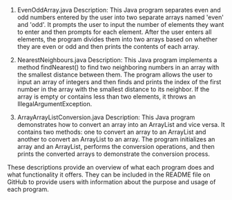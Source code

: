1. EvenOddArray.java
Description:
This Java program separates even and odd numbers entered by the user into two separate arrays named 'even' and 'odd'. It prompts the user to input the number of elements they want to enter and then prompts for each element. After the user enters all elements, the program divides them into two arrays based on whether they are even or odd and then prints the contents of each array.

2. NearestNeighbours.java
Description:
This Java program implements a method findNearest() to find two neighboring numbers in an array with the smallest distance between them. The program allows the user to input an array of integers and then finds and prints the index of the first number in the array with the smallest distance to its neighbor. If the array is empty or contains less than two elements, it throws an IllegalArgumentException.

3. ArrayArrayListConversion.java
Description:
This Java program demonstrates how to convert an array into an ArrayList and vice versa. It contains two methods: one to convert an array to an ArrayList and another to convert an ArrayList to an array. The program initializes an array and an ArrayList, performs the conversion operations, and then prints the converted arrays to demonstrate the conversion process.

These descriptions provide an overview of what each program does and what functionality it offers. They can be included in the README file on GitHub to provide users with information about the purpose and usage of each program.
